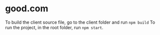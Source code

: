 # good.com
To build the client source file, go to the client folder and run `npm build`
To run the project, in the root folder, run `npm start`.
